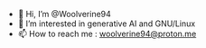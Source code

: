 - 👋 Hi, I’m @Woolverine94
- 👀 I’m interested in generative AI and GNU/Linux
- 📫 How to reach me : woolverine94@proton.me

<!---
Woolverine94/Woolverine94 is a ✨ special ✨ repository because its `README.md` (this file) appears on your GitHub profile.
You can click the Preview link to take a look at your changes.
--->
